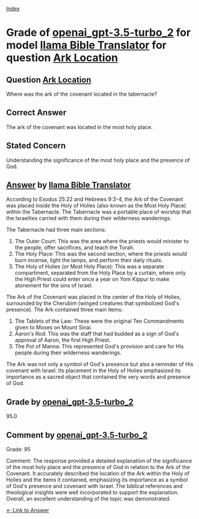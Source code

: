 
[Index](../../../../index.md)
# Grade of [openai_gpt-3.5-turbo_2](../../../grading_models/openai_gpt-3.5-turbo_2.md) for model [llama Bible Translator](../../../answering_models/llama_Bible_Translator.md) for question [Ark Location](../../../questions/Ark_Location.md)

## Question [Ark Location](../../../questions/Ark_Location.md)
Where was the ark of the covenant located in the tabernacle?

## Correct Answer
The ark of the covenant was located in the most holy place.

## Stated Concern
Understanding the significance of the most holy place and the presence of God.

## [Answer](../Ark_Location.md) by [llama Bible Translator](../../../answering_models/llama_Bible_Translator.md)
According to Exodus 25:22 and Hebrews 9:3-4, the Ark of the Covenant was placed inside the Holy of Holies (also known as the Most Holy Place) within the Tabernacle. The Tabernacle was a portable place of worship that the Israelites carried with them during their wilderness wanderings.

The Tabernacle had three main sections:

1. The Outer Court: This was the area where the priests would minister to the people, offer sacrifices, and teach the Torah.
2. The Holy Place: This was the second section, where the priests would burn incense, light the lamps, and perform their daily rituals.
3. The Holy of Holies (or Most Holy Place): This was a separate compartment, separated from the Holy Place by a curtain, where only the High Priest could enter once a year on Yom Kippur to make atonement for the sins of Israel.

The Ark of the Covenant was placed in the center of the Holy of Holies, surrounded by the Cherubim (winged creatures that symbolized God's presence). The Ark contained three main items:

1. The Tablets of the Law: These were the original Ten Commandments given to Moses on Mount Sinai.
2. Aaron's Rod: This was the staff that had budded as a sign of God's approval of Aaron, the first High Priest.
3. The Pot of Manna: This represented God's provision and care for His people during their wilderness wanderings.

The Ark was not only a symbol of God's presence but also a reminder of His covenant with Israel. Its placement in the Holy of Holies emphasized its importance as a sacred object that contained the very words and presence of God.

## Grade by [openai_gpt-3.5-turbo_2](../../../grading_models/openai_gpt-3.5-turbo_2.md)
95.0

## Comment by [openai_gpt-3.5-turbo_2](../../../grading_models/openai_gpt-3.5-turbo_2.md)
Grade: 95

Comment: The response provided a detailed explanation of the significance of the most holy place and the presence of God in relation to the Ark of the Covenant. It accurately described the location of the Ark within the Holy of Holies and the items it contained, emphasizing its importance as a symbol of God's presence and covenant with Israel. The biblical references and theological insights were well incorporated to support the explanation. Overall, an excellent understanding of the topic was demonstrated.

[&lt;- Link to Answer](../Ark_Location.md)
